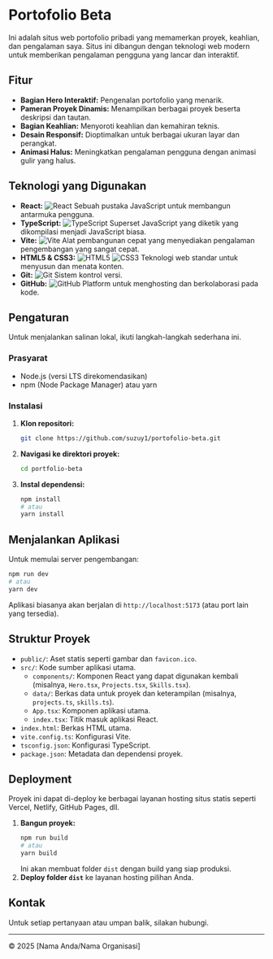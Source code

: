 # Portofolio Beta

Ini adalah situs web portofolio pribadi yang memamerkan proyek, keahlian, dan pengalaman saya. Situs ini dibangun dengan teknologi web modern untuk memberikan pengalaman pengguna yang lancar dan interaktif.

## Fitur

*   **Bagian Hero Interaktif:** Pengenalan portofolio yang menarik.
*   **Pameran Proyek Dinamis:** Menampilkan berbagai proyek beserta deskripsi dan tautan.
*   **Bagian Keahlian:** Menyoroti keahlian dan kemahiran teknis.
*   **Desain Responsif:** Dioptimalkan untuk berbagai ukuran layar dan perangkat.
*   **Animasi Halus:** Meningkatkan pengalaman pengguna dengan animasi gulir yang halus.

## Teknologi yang Digunakan

*   **React:** <img src="https://img.shields.io/badge/React-20232A?style=for-the-badge&logo=react&logoColor=61DAFB" alt="React" /> Sebuah pustaka JavaScript untuk membangun antarmuka pengguna.
*   **TypeScript:** <img src="https://img.shields.io/badge/TypeScript-007ACC?style=for-the-badge&logo=typescript&logoColor=white" alt="TypeScript" /> Superset JavaScript yang diketik yang dikompilasi menjadi JavaScript biasa.
*   **Vite:** <img src="https://img.shields.io/badge/Vite-646CFF?style=for-the-badge&logo=vite&logoColor=white" alt="Vite" /> Alat pembangunan cepat yang menyediakan pengalaman pengembangan yang sangat cepat.
*   **HTML5 & CSS3:** <img src="https://img.shields.io/badge/HTML5-E34F26?style=for-the-badge&logo=html5&logoColor=white" alt="HTML5" /> <img src="https://img.shields.io/badge/CSS3-1572B6?style=for-the-badge&logo=css3&logoColor=white" alt="CSS3" /> Teknologi web standar untuk menyusun dan menata konten.
*   **Git:** <img src="https://img.shields.io/badge/Git-F05032?style=for-the-badge&logo=git&logoColor=white" alt="Git" /> Sistem kontrol versi.
*   **GitHub:** <img src="https://img.shields.io/badge/GitHub-100000?style=for-the-badge&logo=github&logoColor=white" alt="GitHub" /> Platform untuk menghosting dan berkolaborasi pada kode.

## Pengaturan

Untuk menjalankan salinan lokal, ikuti langkah-langkah sederhana ini.

### Prasyarat

*   Node.js (versi LTS direkomendasikan)
*   npm (Node Package Manager) atau yarn

### Instalasi

1.  **Klon repositori:**
    ```bash
    git clone https://github.com/suzuy1/portofolio-beta.git
    ```
2.  **Navigasi ke direktori proyek:**
    ```bash
    cd portfolio-beta
    ```
3.  **Instal dependensi:**
    ```bash
    npm install
    # atau
    yarn install
    ```

## Menjalankan Aplikasi

Untuk memulai server pengembangan:

```bash
npm run dev
# atau
yarn dev
```

Aplikasi biasanya akan berjalan di `http://localhost:5173` (atau port lain yang tersedia).

## Struktur Proyek

*   `public/`: Aset statis seperti gambar dan `favicon.ico`.
*   `src/`: Kode sumber aplikasi utama.
    *   `components/`: Komponen React yang dapat digunakan kembali (misalnya, `Hero.tsx`, `Projects.tsx`, `Skills.tsx`).
    *   `data/`: Berkas data untuk proyek dan keterampilan (misalnya, `projects.ts`, `skills.ts`).
    *   `App.tsx`: Komponen aplikasi utama.
    *   `index.tsx`: Titik masuk aplikasi React.
*   `index.html`: Berkas HTML utama.
*   `vite.config.ts`: Konfigurasi Vite.
*   `tsconfig.json`: Konfigurasi TypeScript.
*   `package.json`: Metadata dan dependensi proyek.

## Deployment

Proyek ini dapat di-deploy ke berbagai layanan hosting situs statis seperti Vercel, Netlify, GitHub Pages, dll.

1.  **Bangun proyek:**
    ```bash
    npm run build
    # atau
    yarn build
    ```
    Ini akan membuat folder `dist` dengan build yang siap produksi.
2.  **Deploy folder `dist`** ke layanan hosting pilihan Anda.

## Kontak

Untuk setiap pertanyaan atau umpan balik, silakan hubungi.

---

&copy; 2025 [Nama Anda/Nama Organisasi]

